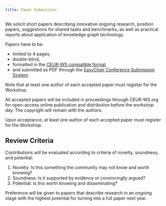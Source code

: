 ```yaml
---
title: Paper Submission
---
```


We solicit short papers describing innovative ongoing research, position papers, suggestions for shared tasks and benchmarks, as well as practical reports about application of knowledge graph technology. 


Papers have to be:
- limited to 4 pages,   
- double-blind,
- formatted in the [CEUR-WS compatible format](http://ceur-ws.org/Vol-XXX/samplestyles/)
- and submitted as PDF through the [EasyChair Conference Submission System](https://easychair.org/conferences/?conf=kg4ir).

Note that at least one author of each accepted paper must register for the Workshop.

All accepted papers will be included in proceedings through CEUR-WS.org for open-access online publication and distribution before the workshop day. The copyright will remain with the authors.

Upon acceptance, at least one author of each accepted paper must register for the Workshop.


Review Criteria
---------------
Contributions will be evaluated according to criteria of novelty, soundness, and potential:
1. Novelty: Is this something the community may not know and worth knowing?
2. Soundness: Is it supported by evidence or convincinglly argued?
3. Potential: Is this worth knowing and disseminating?

Preference will be given to papers that describe research in an ongoing stage with the highest potential for turning into a full paper next year.
